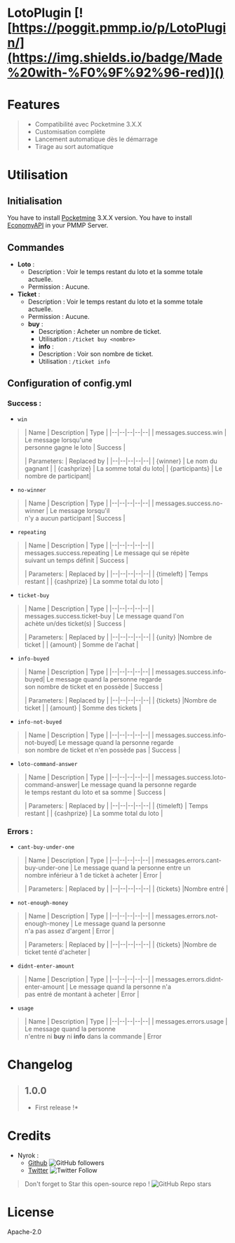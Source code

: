 # LotoPlugin [![https://poggit.pmmp.io/p/LotoPlugin/](https://img.shields.io/badge/Made%20with-%F0%9F%92%96-red)]()
# Features
> - Compatibilité avec Pocketmine 3.X.X
> - Customisation complète
> - Lancement automatique dès le démarrage
> - Tirage au sort automatique
# Utilisation
## Initialisation
You have to install [Pocketmine](https://github.com/pmmp/PocketMine-MP) 3.X.X version.
You have to install [EconomyAPI](https://poggit.pmmp.io/p/EconomyAPI/) in your PMMP Server. 
## Commandes

 - **Loto** :
	 - Description : Voir le temps restant du loto et la somme totale actuelle.
	 - Permission : Aucune.
 - **Ticket** :
	 - Description : Voir le temps restant du loto et la somme totale actuelle.
	 - Permission : Aucune.	
	 - **buy** :
		 - Description : Acheter un nombre de ticket.
		 - Utilisation : `/ticket buy <nombre>`
		- **info** :
		 - Description : Voir son nombre de ticket.
		 - Utilisation : `/ticket info`

## Configuration of config.yml
### Success :
 - `win`
> | Name  | Description | Type |
> |--|--|--|--|--|
> | messages.success.win | Le message lorsqu'une <br>personne gagne le loto | Success |
>
> | Parameters: | Replaced by |
> |--|--|--|--|--|
> | {winner} | Le nom du gagnant | 
> | {cashprize} | La somme total du loto| 
> | {participants} | Le nombre de participant| 
 - `no-winner`
> | Name  | Description | Type |
> |--|--|--|--|--|
> | messages.success.no-winner | Le message lorsqu'il <br>n'y a aucun participant | Success |
 - `repeating`
> | Name  | Description | Type |
> |--|--|--|--|--|
> | messages.success.repeating | Le message qui se répète<br> suivant un temps définit | Success |
> 
> | Parameters: | Replaced by |
> |--|--|--|--|--|
> | {timeleft} | Temps restant | 
> | {cashprize} | La somme total du loto | 
 - `ticket-buy`
> | Name  | Description | Type |
> |--|--|--|--|--|
> | messages.success.ticket-buy | Le message quand l'on <br>achète un/des ticket(s) | Success |
> 
> | Parameters: | Replaced by |
> |--|--|--|--|--|
> | {unity} |Nombre de ticket | 
> | {amount} | Somme de l'achat | 
 - `info-buyed`
> | Name  | Description | Type |
> |--|--|--|--|--|
> | messages.success.info-buyed| Le message quand la personne regarde <br>son nombre de ticket et en possède | Success |
> 
> | Parameters: | Replaced by |
> |--|--|--|--|--|
> | {tickets} |Nombre de ticket | 
> | {amount} | Somme des tickets | 
 - `info-not-buyed`
> | Name  | Description | Type |
> |--|--|--|--|--|
> | messages.success.info-not-buyed| Le message quand la personne regarde <br>son nombre de ticket et n'en 
> possède pas | Success |
 - `loto-command-answer`
> | Name  | Description | Type |
> |--|--|--|--|--|
> | messages.success.loto-command-answer| Le message quand la personne regarde <br>le temps restant du loto et sa somme | Success |
> 
> | Parameters: | Replaced by |
> |--|--|--|--|--|
> | {timeleft} | Temps restant | 
> | {cashprize} | La somme total du loto | 
### Errors :
 - `cant-buy-under-one`
> | Name  | Description | Type |
> |--|--|--|--|--|
> | messages.errors.cant-buy-under-one | Le message quand la personne entre un <br> nombre inférieur à 1 de ticket à acheter | Error |
> 
> | Parameters: | Replaced by |
> |--|--|--|--|--|
> | {tickets} |Nombre entré | 
 - `not-enough-money`
> | Name  | Description | Type |
> |--|--|--|--|--|
> | messages.errors.not-enough-money | Le message quand la personne<br>n'a pas assez d'argent  | Error |
> 
> | Parameters: | Replaced by |
> |--|--|--|--|--|
> | {tickets} |Nombre de ticket tenté d'acheter | 
 - `didnt-enter-amount`
> | Name  | Description | Type |
> |--|--|--|--|--|
> | messages.errors.didnt-enter-amount | Le message quand la personne n'a <br> pas entré de montant à acheter  | Error |
 - `usage`
> | Name  | Description | Type |
> |--|--|--|--|--|
> | messages.errors.usage | Le message quand la personne <br> n'entre ni **buy** ni **info** dans la commande | Error

# Changelog
> ## **1.0.0**
>    * First release !*
# Credits
* Nyrok :
  - [Github](https://github.com/Nyrok) ![GitHub followers](https://img.shields.io/github/followers/Nyrok?style=social)
  - [Twitter](https://twitter.com/@Nyrok10) ![Twitter Follow](https://img.shields.io/twitter/follow/Nyrok10?style=social)
> Don't forget to Star this open-source repo ! ![GitHub Repo stars](https://img.shields.io/github/stars/Nyrok/LotoPlugin?style=social)
# License
Apache-2.0
